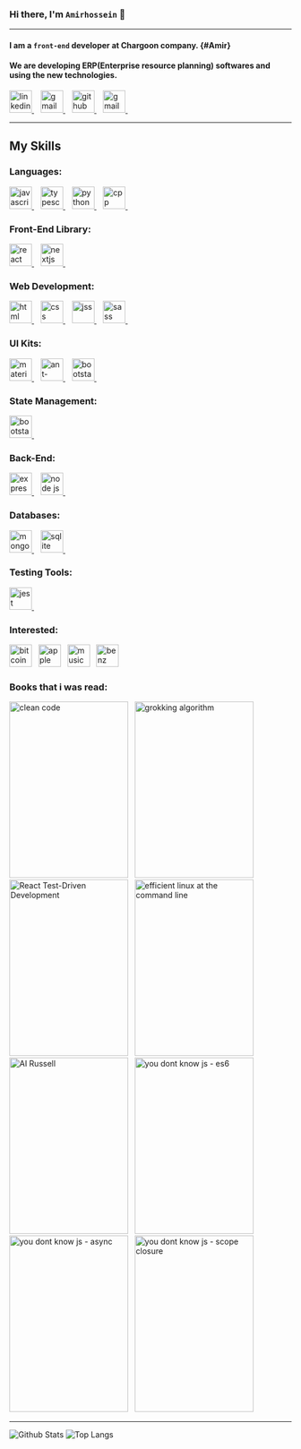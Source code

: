 ### Hi there, I'm `Amirhossein` 👋

---

#### I am a `front-end` developer at Chargoon company. {#Amir}

#### We are developing ERP(Enterprise resource planning) softwares and using the new technologies.

<!--
**Amirhossein-Moghadam/Amirhossein-Moghadam** is a ✨ _special_ ✨ repository because its `README.md` (this file) appears on your GitHub profile.

Here are some ideas to get you started:

- 🔭 I’m currently working on ...
- 🌱 I’m currently learning ...
- 👯 I’m looking to collaborate on ...
- 🤔 I’m looking for help with ...
- 💬 Ask me about ...
- 📫 How to reach me: ...
- 😄 Pronouns: ...
- ⚡ Fun fact: ...
-->

<a href="https://www.linkedin.com/in/amirhossein-moghadam-5b72811a9/" target="_blank">
        <img
      src="https://www.vectorlogo.zone/logos/linkedin/linkedin-icon.svg"
      alt="linkedin"
      width="40"
      height="40"
/>
</a>&nbsp;&nbsp;
<a href="mailto:Amirhossein.Moghadam1379@gmail.com" target="_blank">
 <img
      src="https://www.vectorlogo.zone/logos/gmail/gmail-tile.svg"
      alt="gmail"
      width="40"
      height="40"
/>
</a>&nbsp;&nbsp;
<a href="https://github.com/Amirhossein-Moghadam" target="_blank">
 <img
      src="https://www.vectorlogo.zone/logos/github/github-tile.svg"
      alt="github"
      width="40"
      height="40"
/>
</a>&nbsp;&nbsp;
<a href="https://medium.com/@amirhossein.moghadam1379" target="_blank">
    <img
      src="https://www.vectorlogo.zone/logos/medium/medium-tile.svg"
      alt="gmail"
      width="40"
      height="40"
/>
</a>&nbsp;&nbsp;

---

## My Skills

<!-- ********************************************* -->
<h3 align="left">Languages:</h3>
<p>
<a href="https://www.javascript.com" target="_blank">
  <img
        src="https://www.svgrepo.com/show/349419/javascript.svg"
        alt="javascript"
        width="40"
        height="40"
  />
</a>&nbsp;&nbsp;
<a href="https://www.typescriptlang.org" target="_blank">
  <img
        src="https://www.svgrepo.com/show/349540/typescript.svg"
        alt="typescript"
        width="40"
        height="40"
  />
</a>&nbsp;&nbsp;
<a href="https://python.org" target="_blank">
  <img
        src="https://www.svgrepo.com/show/354238/python.svg"
        alt="python"
        width="40"
        height="40"
  />
</a>&nbsp;&nbsp;
<a href="http://cpp.sh/" target="_blank">
  <img
        src="https://www.svgrepo.com/show/353614/c-plusplus.svg"
        alt="cpp"
        width="40"
        height="40"
  />
</a>&nbsp;&nbsp;
</p>

<!-- ********************************************* -->
<h3 align="left">Front-End Library:</h3>
<p>
<a href="https://react.org" target="_blank">
  <img
        src="https://www.svgrepo.com/show/354259/react.svg"
        alt="react"
        width="40"
        height="40"
  />
</a>&nbsp;&nbsp;
<a href="https://nextjs.org" target="_blank">
  <img
        src="https://www.svgrepo.com/show/342062/next-js.svg"
        alt="nextjs"
        width="40"
        height="40"
  />
</a>&nbsp;&nbsp;
</p>

<!-- ********************************************* -->
<h3 align="left">Web Development:</h3>
<p>
<a href="https://html.com/" target="_blank">
  <img
        src="https://www.svgrepo.com/show/353884/html-5.svg"
        alt="html"
        width="40"
        height="40"
  />
</a>&nbsp;&nbsp;
<a href="https://en.wikipedia.org/wiki/CSS" target="_blank">
  <img
        src="https://www.svgrepo.com/show/303481/css-3-logo.svg"
        alt="css"
        width="40"
        height="40"
  />
</a>&nbsp;&nbsp;
<a href="https://cssinjs.org/" target="_blank">
  <img
        src="https://www.svgrepo.com/show/353946/jss.svg"
        alt="jss"
        width="40"
        height="40"
  />
</a>&nbsp;&nbsp;
<a href="https://sass-lang.com/" target="_blank">
  <img
        src="https://www.svgrepo.com/show/374061/sass.svg"
        alt="sass"
        width="40"
        height="40"
  />
</a>&nbsp;&nbsp;
</p>

<!-- ********************************************* -->
<h3 align="left">UI Kits:</h3>
<p>
<a href="http://mui.com/" target="_blank">
  <img
        src="https://www.svgrepo.com/show/354048/material-ui.svg"
        alt="material-ui"
        width="40"
        height="40"
  />
</a>&nbsp;&nbsp;
<a href="https://ant.design/" target="_blank">
  <img
        src="https://www.svgrepo.com/show/353401/ant-design.svg"
        alt="ant-design"
        width="40"
        height="40"
  />
</a>&nbsp;&nbsp;
<a href="https://getbootstrap.com/" target="_blank">
  <img
        src="https://www.svgrepo.com/show/353498/bootstrap.svg"
        alt="bootstarp"
        width="40"
        height="40"
  />
</a>&nbsp;&nbsp;
</p>

<!-- ********************************************* -->
<h3 align="left">State Management:</h3>
<p>
<a href="https://redux.js.org/" target="_blank">
  <img
        src="https://www.svgrepo.com/show/303557/redux-logo.svg"
        alt="bootstarp"
        width="40"
        height="40"
  />
</a>&nbsp;&nbsp;
</p>

<!-- ********************************************* -->
<h3 align="left">Back-End:</h3>
<p>
<a href="https://expressjs.com/" target="_blank">
  <img
        src="https://www.svgrepo.com/show/330398/express.svg"
        alt="express"
        width="40"
        height="40"
  />
</a>&nbsp;&nbsp;
<a href="https://nodejs.org/" target="_blank">
  <img
        src="https://www.svgrepo.com/show/354119/nodejs-icon.svg"
        alt="node js"
        width="40"
        height="40"
  />
</a>&nbsp;&nbsp;
</p>

<!-- ********************************************* -->
<h3 align="left">Databases:</h3>
<p>
<a href="https://www.mongodb.com/" target="_blank">
  <img
        src="https://www.svgrepo.com/show/331488/mongodb.svg"
        alt="mongodb"
        height="40"
        width="40"
  />
</a>&nbsp;&nbsp;
<a href="https://www.sqlite.org/" target="_blank">
  <img
        src="https://www.svgrepo.com/show/374094/sqlite.svg"
        alt="sqlite"
        height="40"
        width="40"
  />
</a>&nbsp;&nbsp;
</p>

<!-- ********************************************* -->
<h3 align="left">Testing Tools:</h3>
<p>
<a href="https://jestjs.io/" target="_blank">
  <img
        src="https://www.svgrepo.com/show/353930/jest.svg"
        alt="jest"
        width="40"
        height="40"
  />
</a>&nbsp;&nbsp;
</p>

<!-- ********************************************* -->
<!-- <h3 align="left">Other Tools:</h3> -->

<!-- ********************************************* -->
<h3 align="left">Interested:</h3>
<p align="left">
<img
        src="https://www.svgrepo.com/show/349310/bitcoin.svg"
        alt="bitcoin"
        width="40"
        height="40"
/>&nbsp;&nbsp;
<img
        src="https://www.svgrepo.com/show/349300/apple.svg"
        alt="apple"
        width="40"
        height="40"
/>&nbsp;&nbsp;
<img
        src="https://www.svgrepo.com/show/349299/apple-music.svg"
        alt="music"
        width="40"
        height="40"
/>&nbsp;&nbsp;
<img
        src="https://www.svgrepo.com/show/303249/mercedes-benz-9-logo.svg"
        alt="benz"
        width="40"
        height="40"
/>&nbsp;&nbsp;
</p>

<!-- ********************************************* -->
<h3 align="left">Books that i was read:</h3>
<p>
<img 
      src="https://images-na.ssl-images-amazon.com/images/I/41xShlnTZTL._SX376_BO1,204,203,200_.jpg"
      alt="clean code"
      width="212"
      height="315"
/>&nbsp;&nbsp;
<img 
      src="https://images.manning.com/book/3/0b325da-eb26-4e50-8a2a-46042c647083/Bhargava-Algorithms_hires.png"
      alt="grokking algorithm"
      width="212"
      height="315"
/>&nbsp;&nbsp;
<img 
      src="https://dl.ebooksworld.ir/images/Mastering.React.Test-Driven.Development-Daniel.Irvine-Packt-9781789133417-EBooksWorld.ir.jpg"
      alt="React Test-Driven Development"
      width="212"
      height="315"
/>&nbsp;&nbsp;
<img 
      src="https://images-na.ssl-images-amazon.com/images/I/41S-0bkjBpL._SX379_BO1,204,203,200_.jpg"
      alt="efficient linux at the command line"
      width="212"
      height="315"
/>&nbsp;&nbsp;
<img 
      src="https://images-na.ssl-images-amazon.com/images/I/517eliFnOHL.jpg"
      alt="AI Russell"
      width="212"
      height="315"
/>&nbsp;&nbsp;
<img 
      src="https://images-na.ssl-images-amazon.com/images/I/410+tmN-P+L._SX331_BO1,204,203,200_.jpg"
      alt="you dont know js - es6"
      width="212"
      height="315"
/>&nbsp;&nbsp;
<img 
      src="https://images-na.ssl-images-amazon.com/images/I/51Kb27EcNPL.jpg"
      alt="you dont know js - async"
      width="212"
      height="315"
/>&nbsp;&nbsp;
<img 
      src="https://images-na.ssl-images-amazon.com/images/I/71DjgMQb3bL.jpg"
      alt="you dont know js - scope closure"
      width="212"
      height="315"
/>&nbsp;&nbsp;
</p>

---

![Github Stats](https://github-readme-stats.vercel.app/api?username=Amirhossein-Moghadam&count_private=true&show_icons=true&include_all_commits=true)
![Top Langs](https://github-readme-stats.vercel.app/api/top-langs/?username=Amirhossein-Moghadam&hide=TeX&layout=compact)
